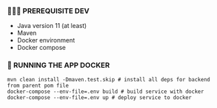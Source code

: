 ### 🤷🏼‍♂️ PREREQUISITE DEV

- Java version 11 (at least)
- Maven
- Docker environment
- Docker compose

### 🐳 RUNNING THE APP DOCKER
```shell
mvn clean install -Dmaven.test.skip # install all deps for backend from parent pom file
docker-compose --env-file=.env build # build service with docker
docker-compose --env-file=.env up # deploy service to docker
```